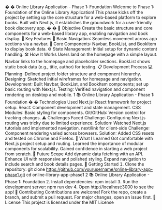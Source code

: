 �
�
 Online Library Application - 
Phase 1: Foundation
 Welcome to Phase 1 Foundation of the Online Library Application! This phase 
kicks off the project by setting up the core structure for a web-based platform to 
explore books. Built with Next.js, it establishes the groundwork for a user-friendly 
book discovery app. 
�
�
 🎯
 Objective
 Create the basic structure and core components for a web-based library app, 
enabling navigation and book display.
 🔑
 Key Features
 🧭
 Basic Navigation Seamless movement across app sections via a navbar.
 📖
 Core Components Navbar, BookList, and BookItem to display book data.
 ⚙
 State Management Initial setup for dynamic content handling.
 🛠
 How It Works
 Users land on the homepage with a simple layout.
 Navbar links to the homepage and placeholder sections.
 BookList shows static book data (e.g., title, author) for testing.
 📋
 Development Process
 💻
 Planning Defined project folder structure and component hierarchy.
 Designing Sketched initial wireframes for homepage and navigation.
 Development Built Navbar, BookList, and BookItem components; set up basic 
routing with Next.js.
 Testing Verified navigation and component rendering on desktop and mobile.
 1
 📚
 Online Library Application  Phase 1 Foundation
�
�
 Technologies Used
 Next.js React framework for project setup.
 React Component development and state management.
 CSS Modules Basic styling for components.
 Git/GitHub Version control for tracking changes.
 ⚠
 Challenges Faced
 Challenge Configuring Next.js routing was tricky due to limited experience.
 Solution Watched Next.js tutorials and implemented 
navigation.
 next/link for client-side 
Challenge Component rendering varied across browsers.
 Solution Added CSS resets and tested on Chrome and Firefox.
 🧠
 What I Learned
 Got comfortable with Next.js project setup and routing.
 Learned the importance of modular components for scalability.
 Gained confidence in starting a web project from scratch.
 🚀
 Future Scope
 Add dynamic data fetching with an API.
 Enhance UI with responsive and polished styling.
 Expand navigation to include search and book details pages.
 🔧
 Getting Started
  Clone the repository:
 git clone https://github.com/yourusername/online-library-app-phase1.git
 cd online-library-app-phase1
 2
 📚
 Online Library Application  Phase 1 Foundation
 Install dependencies:
 npm install
  Run the development server:
 npm run dev
  Open 
http://localhost:3000 to see the app!
 🤝
 Contributing
 Contributions are welcome! Fork the repo, create a branch, and submit a pull 
request. For major changes, open an issue first.
 📜
 License
 This project is licensed under the MIT License
